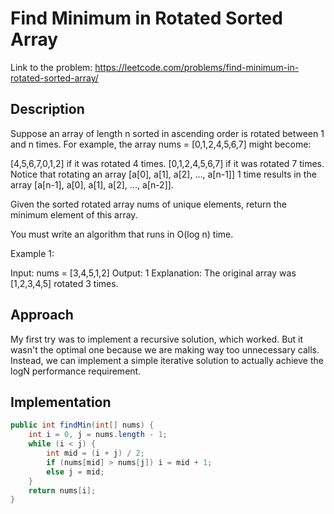 # Find Minimum in Rotated Sorted Array

Link to the problem: https://leetcode.com/problems/find-minimum-in-rotated-sorted-array/

## Description
Suppose an array of length n sorted in ascending order is rotated between 1 and n times. For example, the array nums = [0,1,2,4,5,6,7] might become:

[4,5,6,7,0,1,2] if it was rotated 4 times.
[0,1,2,4,5,6,7] if it was rotated 7 times.
Notice that rotating an array [a[0], a[1], a[2], ..., a[n-1]] 1 time results in the array [a[n-1], a[0], a[1], a[2], ..., a[n-2]].

Given the sorted rotated array nums of unique elements, return the minimum element of this array.

You must write an algorithm that runs in O(log n) time.

Example 1:

Input: nums = [3,4,5,1,2]
Output: 1
Explanation: The original array was [1,2,3,4,5] rotated 3 times.

## Approach 

My first try was to implement a recursive solution, which worked. But it wasn't the optimal one because we are making way too unnecessary calls. Instead, we can implement a simple iterative solution to actually achieve the logN performance requirement.

## Implementation

```java
public int findMin(int[] nums) {
    int i = 0, j = nums.length - 1;
    while (i < j) {
        int mid = (i + j) / 2;
        if (nums[mid] > nums[j]) i = mid + 1;
        else j = mid;
    }
    return nums[i];
}
```